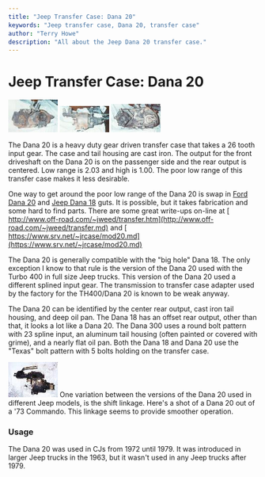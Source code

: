 ```yaml
---
title: "Jeep Transfer Case: Dana 20"
keywords: "Jeep transfer case, Dana 20, transfer case"
author: "Terry Howe"
description: "All about the Jeep Dana 20 transfer case."
---
```

# Jeep Transfer Case: Dana 20

[![D20 front](../../img/xfer/d20f_.jpg)](../../img/xfer/d20f.jpg) [![D20 side](../../img/xfer/d20s_.jpg)](../../img/xfer/d20s.jpg) [![D20 back](../../img/xfer/d20b_.jpg)](../../img/xfer/d20b.jpg)

The Dana 20 is a heavy duty gear driven transfer case that takes a 26 tooth input gear. The case and tail housing are cast iron. The output for the front driveshaft on the Dana 20 is on the passenger side and the rear output is centered. Low range is 2.03 and high is 1.00. The poor low range of this transfer case makes it less desirable.

One way to get around the poor low range of the Dana 20 is swap in [Ford Dana 20](../upgrades/ford/fordd20id.md) and [Jeep Dana 18](d18.md) guts. It is possible, but it takes fabrication and some hard to find parts. There are some great write-ups on-line at [ http://www.off-road.com/~jweed/transfer.htm](http://www.off-road.com/~jweed/transfer.md) and [ https://www.srv.net/~jrcase/mod20.md](https://www.srv.net/~jrcase/mod20.md)

The Dana 20 is generally compatible with the "big hole" Dana 18. The only exception I know to that rule is the version of the Dana 20 used with the Turbo 400 in full size Jeep trucks. This version of the Dana 20 used a different splined input gear. The transmission to transfer case adapter used by the factory for the TH400/Dana 20 is known to be weak anyway.

The Dana 20 can be identified by the center rear output, cast iron tail housing, and deep oil pan. The Dana 18 has an offset rear output, other than that, it looks a lot like a Dana 20. The Dana 300 uses a round bolt pattern with 23 spline input, an aluminum tail housing (often painted or covered with grime), and a nearly flat oil pan. Both the Dana 18 and Dana 20 use the "Texas" bolt pattern with 5 bolts holding on the transfer case.

[![C101 Dana 20](../../img/xfer/d20c101_.jpg)](../../img/xfer/d20c101.jpg) One variation between the versions of the Dana 20 used in different Jeep models, is the shift linkage. Here's a shot of a Dana 20 out of a '73 Commando. This linkage seems to provide smoother operation.

### Usage

The Dana 20 was used in CJs from 1972 until 1979. It was introduced in larger Jeep trucks in the 1963, but it wasn't used in any Jeep trucks after 1979.